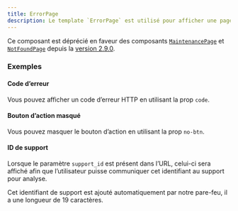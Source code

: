 ```yaml
---
title: ErrorPage
description: Le template `ErrorPage` est utilisé pour afficher une page d’erreur.
---
```


<doc-alert type="warning">

Ce composant est déprécié en faveur des composants [`MaintenancePage`](/composants/templates/maintenance-page)
 et [`NotFoundPage`](/composants/templates/notfound-page) depuis la [version 2.9.0](https://github.com/assurance-maladie-digital/design-system/releases/tag/2.9.0).

</doc-alert>

<doc-tabs>

<doc-tab-item label="Utilisation">

<doc-usage name="error-page"></doc-usage>

### Exemples

#### Code d’erreur

Vous pouvez afficher un code d’erreur HTTP en utilisant la prop `code`.

<doc-example file="error-page/code"></doc-example>

#### Bouton d’action masqué

Vous pouvez masquer le bouton d’action en utilisant la prop `no-btn`.

<doc-example file="error-page/no-btn"></doc-example>

#### ID de support

Lorsque le paramètre `support_id` est présent dans l’URL, celui-ci sera affiché afin que l’utilisateur puisse communiquer cet identifiant au support pour analyse.

<doc-alert type="info">
Cet identifiant de support est ajouté automatiquement par notre pare-feu, il a une longueur de 19 caractères.
</doc-alert>

<doc-example file="error-page/support-id"></doc-example>

</doc-tab-item>

<doc-tab-item label="API">
<doc-api name="error-page"></doc-api>
</doc-tab-item>

</doc-tabs>
